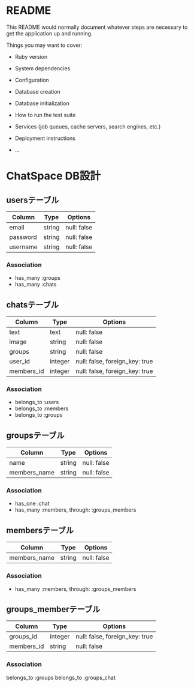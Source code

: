 # README

This README would normally document whatever steps are necessary to get the
application up and running.

Things you may want to cover:

* Ruby version

* System dependencies

* Configuration

* Database creation

* Database initialization

* How to run the test suite

* Services (job queues, cache servers, search engines, etc.)

* Deployment instructions

* ...
# ChatSpace DB設計
## usersテーブル
|Column|Type|Options|
|------|----|-------|
|email|string|null: false|
|password|string|null: false|
|username|string|null: false|
### Association
- has_many :groups
- has_many :chats

## chatsテーブル
|Column|Type|Options|
|------|----|-------|
|text|text|null: false|
|image|string|null: false|
|groups|string|null: false|
|user_id|integer|null: false, foreign_key: true|
|members_id|integer|null: false, foreign_key: true|
### Association
- belongs_to :users
- belongs_to :members
- belongs_to :groups

## groupsテーブル
|Column|Type|Options|
|------|----|-------|
|name|string|null: false|
|members_name|string|null: false|
### Association
- has_one :chat
- has_many :members,  through:  :groups_members

## membersテーブル
|Column|Type|Options|
|------|----|-------|
|members_name|string|null: false|
### Association
- has_many :members,  through:  :groups_members

## groups_memberテーブル
|Column|Type|Options|
|------|----|-------|
|groups_id|integer|null: false, foreign_key: true|
|members_id|string|null: false|
### Association
belongs_to :groups
belongs_to :groups_chat